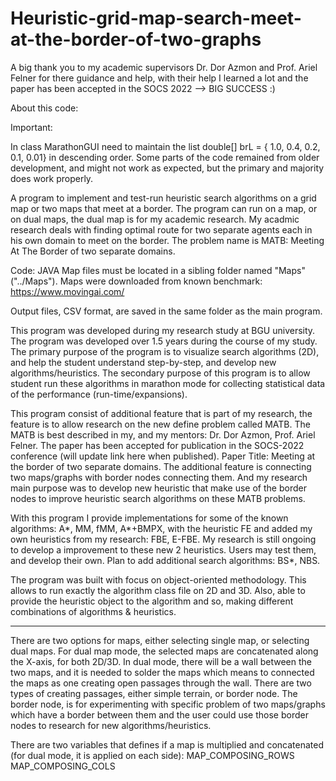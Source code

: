 # Heuristic-grid-map-search-meet-at-the-border-of-two-graphs
A big thank you to my academic supervisors Dr. Dor Azmon and Prof. Ariel Felner for there guidance and help, with their help I learned a lot and the paper has been accepted in the SOCS 2022   -->  BIG SUCCESS :)


About this code:


Important: 

In class MarathonGUI need to maintain the list double[]    brL     = { 1.0, 0.4, 0.2, 0.1, 0.01} in descending order.
Some parts of the code remained from older development, and might not work as expected, but the primary and majority does work properly.


A program to implement and test-run heuristic search algorithms on a grid map or two maps that meet at a border.
The program can run on a map, or on dual maps, the dual map is for my academic research.
My acadmic research deals with finding optimal route for two separate agents each in his own domain to meet on the border.
The problem name is MATB: Meeting At The Border of two separate domains.

Code:  JAVA
Map files must be located in a sibling folder named "Maps" ("../Maps").
Maps were downloaded from known benchmark:  https://www.movingai.com/

Output files, CSV format, are saved in the same folder as the main program.

This program was developed during my research study at BGU university.
The program was developed over 1.5 years during the course of my study.
The primary purpose of the program is to visualize search algorithms (2D),
and help the student understand step-by-step, and develop new algorithms/heuristics.
The secondary purpose of this program is to allow student run these algorithms
in marathon mode for collecting statistical data of the performance (run-time/expansions).

This program consist of additional feature that is part of my research,
  the feature is to allow research on the new define problem called MATB.
The MATB is best described in my, and my mentors: Dr. Dor Azmon, Prof. Ariel Felner.
The paper has been accepted for publication in the SOCS-2022 conference (will update link here when published).
Paper Title: Meeting at the border of two separate domains.
The additional feature is connecting two maps/graphs with border nodes connecting them.
And my research main purpose was to develop new heuristic that make use of the border nodes
  to improve heuristic search algorithms on these MATB problems.

With this program I provide implementations for some of the known algorithms:
A*, MM, fMM, A*+BMPX, with the heuristic FE and added my own heuristics from my research:
  FBE,  E-FBE.
My research is still ongoing to develop a improvement to these new 2 heuristics.
Users may test them, and develop their own.
Plan to add additional search algorithms:  BS*, NBS.

The program was built with focus on object-oriented methodology.
This allows to run exactly the algorithm class file on 2D and 3D.
Also, able to provide the heuristic object to the algorithm and so,
making different combinations of algorithms & heuristics.

-----------------------------------------------------------
 
There are two options for maps, either selecting single map, or selecting dual maps.
For dual map mode, the selected maps are concatenated along the X-axis, for both 2D/3D.
In dual mode, there will be a wall between the two maps, and it is needed to solder the maps
  which means to connected the maps as one creating open passages through the wall.
There are two types of creating passages, either simple terrain, or border node.
The border node, is for experimenting with specific problem of two maps/graphs which
  have a border between them and the user could use those border nodes to research for new
  algorithms/heuristics.

There are two variables that defines if a map is multiplied and concatenated (for dual mode, it is applied on each side):
  MAP_COMPOSING_ROWS
  MAP_COMPOSING_COLS
  
  

